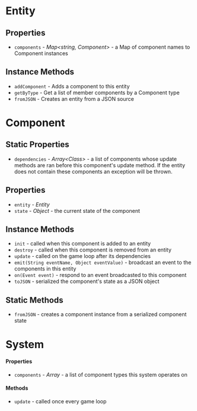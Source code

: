 # Entity
## Properties
- `components` - *Map<string, Component>* - a Map of component names to Component instances

## Instance Methods
- `addComponent` - Adds a component to this entity
- `getByType` - Get a list of member components by a Component type
- `fromJSON` - Creates an entity from a JSON source


# Component

## Static Properties
- `dependencies` - *Array<Class<Component>>* - a list of components whose update methods are ran before this component's update method. If the entity does not contain these components an exception will be thrown.

## Properties
- `entity` - *Entity*
- `state` - *Object* - the current state of the component

## Instance Methods
- `init` - called when this component is added to an entity
- `destroy` - called when this component is removed from an entity
- `update` - called on the game loop after its dependencies
- `emit(String eventName, Object eventValue)` - broadcast an event to the components in this entity
- `on(Event event)` - respond to an event broadcasted to this component
- `toJSON` - serialized the component's state as a JSON object

## Static Methods
- `fromJSON` - creates a component instance from a serialized component state


# System

#### Properties
- `components` - *Array<Component>* - a list of component types this system operates on
#### Methods
- `update` - called once every game loop
